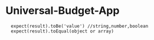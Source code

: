 # Universal-Budget-App

      expect(result).toBe('value') //string,number,boolean
      expect(result).toEqual(object or array)
